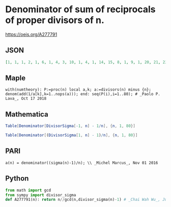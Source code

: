 # Denominator of sum of reciprocals of proper divisors of n\.
https://oeis.org/A277791
## JSON
```JSON
[1, 1, 1, 2, 1, 6, 1, 4, 3, 10, 1, 4, 1, 14, 15, 8, 1, 9, 1, 20, 21, 22, 1, 24, 5, 26, 9, 28, 1, 30, 1, 16, 33, 34, 35, 2, 1, 38, 39, 40, 1, 42, 1, 44, 45, 46, 1, 16, 7, 25, 51, 52, 1, 54, 55, 8, 57, 58, 1, 60, 1, 62, 63, 32, 65, 6, 1, 68, 69, 70, 1, 36, 1, 74, 25, 76, 77, 78, 1, 16]
```
## Maple
```Maple
with(numtheory): P:=proc(n) local a,k; a:=divisors(n) minus {n};
denom(add(1/a[k],k=1..nops(a))); end: seq(P(i),i=1..80); # _Paolo P. Lava_, Oct 17 2018
```
## Mathematica
```Mathematica
Table[Denominator[DivisorSigma[-1, n] - 1/n], {n, 1, 80}]
```
```Mathematica
Table[Denominator[(DivisorSigma[1, n] - 1)/n], {n, 1, 80}]
```
## PARI
```PARI
a(n) = denominator((sigma(n)-1)/n); \\ _Michel Marcus_, Nov 01 2016
```
## Python
```Python
from math import gcd
from sympy import divisor_sigma
def A277791(n): return n//gcd(n,divisor_sigma(n)-1) # _Chai Wah Wu_, Jul 18 2022
```
